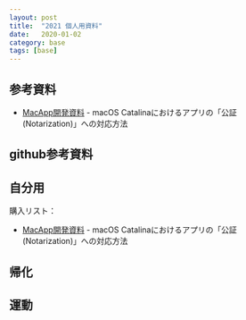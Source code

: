 ```yaml
---
layout: post
title:  "2021 個人用資料"
date:   2020-01-02
category: base
tags: [base]
---
```


## 参考資料

- [MacApp開発資料](https://www.webtech.co.jp/blog/optpix_labs/13181/) - macOS Catalinaにおけるアプリの「公証(Notarization)」への対応方法

## github参考資料



## 自分用
購入リスト：
- [MacApp開発資料](https://www.webtech.co.jp/blog/optpix_labs/13181/) - macOS Catalinaにおけるアプリの「公証(Notarization)」への対応方法


## 帰化



## 運動
